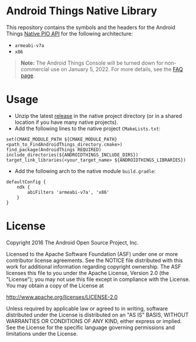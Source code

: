 Android Things Native Library
=============================

This repository contains the symbols and the headers for the Android Things
[Native PIO API](https://developer.android.com/things/sdk/pio/native.html) for the following architecture:
- `armeabi-v7a`
- `x86`

> **Note:** The Android Things Console will be turned down for non-commercial
> use on January 5, 2022. For more details, see the
> [FAQ page](https://developer.android.com/things/faq).

Usage
=====

- Unzip the latest [release](https://github.com/androidthings/native-libandroidthings/releases) in the native project directory (or in a shared location if you have many native projects).
- Add the following lines to the native project `CMakeLists.txt`:
```
set(CMAKE_MODULE_PATH ${CMAKE_MODULE_PATH} <path_to_FindAndroidThings_directory.cmake>)
find_package(AndroidThings REQUIRED)
include_directories(${ANDROIDTHINGS_INCLUDE_DIRS})
target_link_libraries(<your_target_name> ${ANDROIDTHINGS_LIBRARIES})
```
- Add the following arch to the native module `build.gradle`:
```
defaultConfig {
    ndk {
        abiFilters 'armeabi-v7a', 'x86'
    }
}
```

License
=======

Copyright 2016 The Android Open Source Project, Inc.

Licensed to the Apache Software Foundation (ASF) under one or more contributor
license agreements.  See the NOTICE file distributed with this work for
additional information regarding copyright ownership.  The ASF licenses this
file to you under the Apache License, Version 2.0 (the "License"); you may not
use this file except in compliance with the License.  You may obtain a copy of
the License at

  http://www.apache.org/licenses/LICENSE-2.0

Unless required by applicable law or agreed to in writing, software
distributed under the License is distributed on an "AS IS" BASIS, WITHOUT
WARRANTIES OR CONDITIONS OF ANY KIND, either express or implied.  See the
License for the specific language governing permissions and limitations under
the License.
